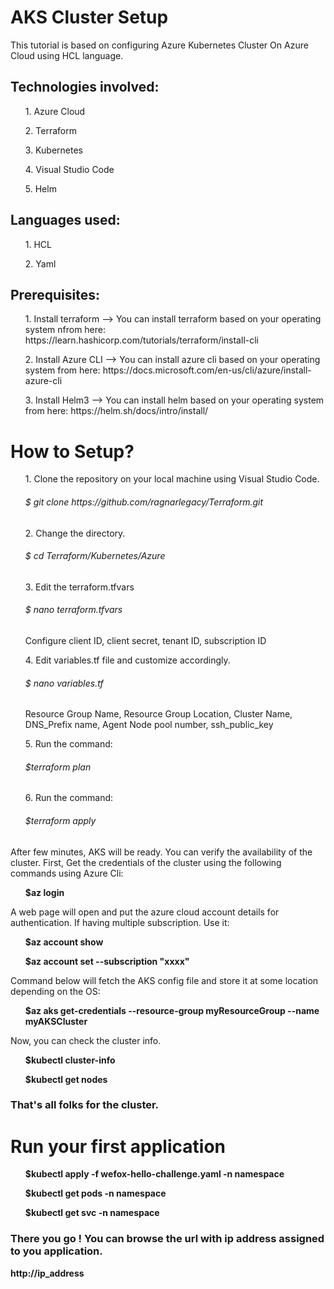 <h1>AKS Cluster Setup</h1>

This tutorial is based on configuring Azure Kubernetes Cluster On Azure Cloud using HCL language.

<h2>Technologies involved:</h2>
<ul>1. Azure Cloud</ul>
<ul>2. Terraform</ul>
<ul>3. Kubernetes</ul>
<ul>4. Visual Studio Code</ul>
<ul>5. Helm</ul>

<h2>Languages used:</h2>
<ul>1. HCL</ul>
<ul>2. Yaml</ul>

<h2>Prerequisites:</h2>
<ul>1. Install terraform  --> You can install terraform based on your operating system nfrom here: https://learn.hashicorp.com/tutorials/terraform/install-cli</ul>

<ul>2. Install Azure CLI  --> You can install azure cli based on your operating system from here: https://docs.microsoft.com/en-us/cli/azure/install-azure-cli</ul>

<ul>3. Install Helm3  --> You can install helm based on your operating system from here: https://helm.sh/docs/intro/install/</ul>
 
<h1>How to Setup?</h1>
 
 <ul>1. Clone the repository on your local machine using Visual Studio Code.</ul>
 <ul>   <h6>$ git clone https://github.com/ragnarlegacy/Terraform.git</h6></ul>
 
 <ul>2. Change the directory.</ul>
 <ul>   <h6>$ cd Terraform/Kubernetes/Azure</h6></ul>
 
 <ul>3. Edit the terraform.tfvars</ul>
 <ul>   <h6>$ nano terraform.tfvars</h6></ul>
 <ul>   Configure client ID, client secret, tenant ID, subscription ID</ul>
 
 <ul>4. Edit variables.tf file and customize accordingly.</ul>
 <ul>   <h6>$ nano variables.tf</h6></ul>
 <ul>   Resource Group Name, Resource Group Location, Cluster Name, DNS_Prefix name, Agent Node pool number, ssh_public_key</ul>
 
 <ul>5. Run the command: <h6>$terraform plan</h6></ul>
 
 <ul>6. Run the command: <h6>$terraform apply</h6></ul>
 
 After few minutes, AKS will be ready. You can verify the availability of the cluster.
 First, Get the credentials of the cluster using the following commands using Azure Cli:
 <ul><b>$az login</b></ul> 
 A web page will open and put the azure cloud account details for authentication.
 If having multiple subscription. Use it:
 <ul><b>$az account show</b></ul>
 <ul><b>$az account set --subscription "xxxx"</b></ul>
 Command below will fetch the AKS config file and store it at some location depending on the OS:
 <ul><b>$az aks get-credentials --resource-group myResourceGroup --name myAKSCluster</b></ul>
 Now, you can check the cluster info.
 <ul><b>$kubectl cluster-info</b></ul>
 <ul><b>$kubectl get nodes</b></ul>
 
 <h3>That's all folks for the cluster.</h3>
 
 <h1>Run your first application</h1>
 <ul><b>$kubectl apply -f wefox-hello-challenge.yaml -n namespace</b></ul>
 <ul><b>$kubectl get pods -n namespace</b></ul>
 <ul><b>$kubectl get svc -n namespace</b></ul>

<h3> There you go ! You can browse the url with ip address assigned to you application.</h3>
<b>http://ip_address</b>
 
  
